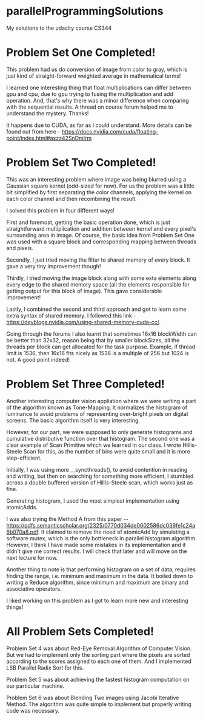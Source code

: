 # parallelProgrammingSolutions
My solutions to the udacity course CS344

# Problem Set One Completed!

This problem had us do conversion of image from color to gray, which is just kind of straight-forward weighted average in mathematical terms!

I learned one interesting thing that float multiplications can differ between gpu and cpu, due to gpu trying to fusing the multiplication and add operation. And, that's why there was a minor difference when comparing with the sequential results. A thread on course forum helped me to understand the mystery. Thanks!

It happens due to CUDA, as far as I could understand. More details can be found out from here - https://docs.nvidia.com/cuda/floating-point/index.html#axzz42SnDmIrm

# Problem Set Two Completed!

This was an interesting problem where image was being blurred using a Gaussian square kernel (odd-sized for now). For us the problem was a little bit simplified by first separating the color channels, applying the kernel on each color channel and then recombining the result.

I solved this problem in four different ways!

First and foremost, getting the basic operation done, which is just straightforward multiplication and addition between kernel and every pixel's surrounding area in image. Of course, the basic idea from Problem Set One was used with a square block and corresponding mapping between threads and pixels.

Secondly, I just tried moving the filter to shared memory of every block. It gave a very tiny improvement though!

Thirdly, I tried moving the image block along with some exta elements along every edge to the shared memory space (all the elements responsible for getting output for this block of image). This gave considerable improvement!

Lastly, I combined the second and third approach and got to learn some extra syntax of shared memory. I followed this link - https://devblogs.nvidia.com/using-shared-memory-cuda-cc/.

Going through the forums I also learnt that sometimes 16x16 blockWidth can be better than 32x32, reason being that by smaller blockSizes, all the threads per block can get allocated for the task purpose. Example, if thread limit is 1536, then 16x16 fits nicely as 1536 is a multiple of 256 but 1024 is not. A good point indeed!

# Problem Set Three Completed!

Another interesting computer vision appliation where we were writing a part of the algorithm known as Tone-Mapping. It normalizes the histogram of luminance to avoid problems of representing over-bright pixels on digital screens. The basic algorithm itself is very interesting.

However, for our part, we were supposed to only generate histograms and cumulative distributive function over that histogram. The second one was a clear example of Scan Primitive which we learned in our class. I wrote Hillis-Steele Scan for this, as the number of bins were quite small and it is more step-efficient.

Initially, I was using more __syncthreads(), to avoid contention in reading and writing, but then on searching for something more efficient, I stumbled across a double buffered version of Hillis-Steele scan, which works just as fine.

Generating histogram, I used the most simplest implementation using atomicAdds.

I was also trying the Method A from this paper -- https://pdfs.semanticscholar.org/2325/0770d034de0602586dc039fe1c24a6b070a8.pdf. It claimed to remove the need of atomicAdd by simulating a software mutex, which is the only bottleneck in parallel histogram algorithm. However, I think I have made some mistakes in its implementation and it didn't give me correct results. I will check that later and will move on the next lecture for now.

Another thing to note is that performing histogram on a set of data, requires finding the range, i.e. minimum and maximum in the data. It boiled down to writing a Reduce algorithm, since minimum and maximum are binary and associative operators.

I liked working on this problem as I got to learn more new and interesting things!

# All Problem Sets Completed!

Problem Set 4 was about Red-Eye Removal Algorithm of Computer Vision. But we had to implement only the sorting part where the pixels are sorted according to the scores assigned to each one of them. And I implemented LSB Parallel Radix Sort for this.

Problem Set 5 was about achieving the fastest histogram computation on our particular machine.

Problem Set 6 was about Blending Two images using Jacobi Iterative Method. The algorithm was quite simple to implement but properly writing code was necessary.